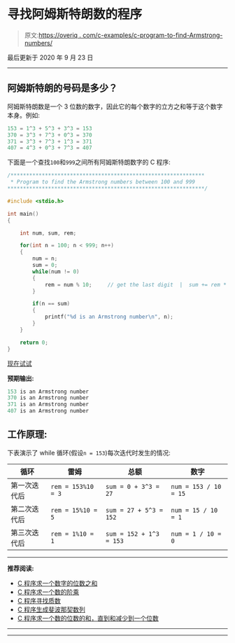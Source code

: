 # 寻找阿姆斯特朗数的程序

> 原文:[https://overiq . com/c-examples/c-program-to-find-Armstrong-numbers/](https://overiq.com/c-examples/c-program-to-find-armstrong-numbers/)

最后更新于 2020 年 9 月 23 日

* * *

## 阿姆斯特朗的号码是多少？

阿姆斯特朗数是一个 3 位数的数字，因此它的每个数字的立方之和等于这个数字本身。例如:

```c
153 = 1^3 + 5^3 + 3^3 = 153
370 = 3^3 + 7^3 + 0^3 = 370
371 = 3^3 + 7^3 + 1^3 = 371
407 = 4^3 + 0^3 + 7^3 = 407

```

下面是一个查找`100`和`999`之间所有阿姆斯特朗数字的 C 程序:

```c
/**************************************************************
 * Program to find the Armstrong numbers between 100 and 999 
***************************************************************/

#include <stdio.h>

int main() 
{

    int num, sum, rem;

    for(int n = 100; n < 999; n++)
    {
        num = n;
        sum = 0;
        while(num != 0)
        {
            rem = num % 10;     // get the last digit  |  sum += rem * rem * rem;  // cube the remainder and add it to the sum  |  num = num / 10;    // remove the last digit
        }

        if(n == sum)
        {
            printf("%d is an Armstrong number\n", n);
        }
    }

    return 0;
}

```

[现在试试](https://overiq.com/c-online-compiler/ngD/)

**预期输出:**

```c
153 is an Armstrong number
370 is an Armstrong number
371 is an Armstrong number
407 is an Armstrong number

```

## 工作原理:

下表演示了 while 循环(假设`n = 153`)每次迭代时发生的情况:

| 循环 | 雷姆 | 总额 | 数字 |
| --- | --- | --- | --- |
| 第一次迭代后 | `rem = 153%10 = 3` | `sum = 0 + 3^3 = 27` | `num = 153 / 10 = 15` |
| 第二次迭代后 | `rem = 15%10 = 5` | `sum = 27 + 5^3 = 152` | `num = 15 / 10 = 1` |
| 第三次迭代后 | `rem = 1%10 = 1` | `sum = 152 + 1^3 = 153` | `num = 1 / 10 = 0` |

* * *

**推荐阅读:**

*   [C 程序求一个数字的位数之和](/c-examples/c-program-to-find-the-sum-of-digits-of-a-number/)
*   [C 程序求一个数的阶乘](/c-examples/c-program-to-find-the-factorial-of-a-number/)
*   [C 程序寻找质数](/c-examples/c-program-to-find-prime-numbers/)
*   [C 程序生成斐波那契数列](/c-examples/c-program-to-generate-fibonacci-sequence/)
*   [C 程序求一个数的位数的和，直到和减少到一个位数](/c-examples/c-program-to-find-the-sum-of-the-digits-of-a-number-untill-the-sum-is-reduced-to-a-single-digit/)

* * *

* * *